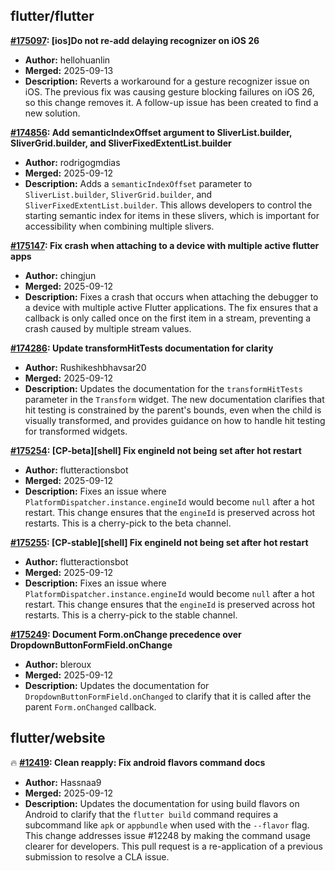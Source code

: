 ## flutter/flutter

**[#175097](https://github.com/flutter/flutter/pull/175097): [ios]Do not re-add delaying recognizer on iOS 26**
  - **Author:** hellohuanlin
  - **Merged:** 2025-09-13
  - **Description:** Reverts a workaround for a gesture recognizer issue on iOS. The previous fix was causing gesture blocking failures on iOS 26, so this change removes it. A follow-up issue has been created to find a new solution.

**[#174856](https://github.com/flutter/flutter/pull/174856): Add semanticIndexOffset argument to SliverList.builder, SliverGrid.builder, and SliverFixedExtentList.builder**
  - **Author:** rodrigogmdias
  - **Merged:** 2025-09-12
  - **Description:** Adds a `semanticIndexOffset` parameter to `SliverList.builder`, `SliverGrid.builder`, and `SliverFixedExtentList.builder`. This allows developers to control the starting semantic index for items in these slivers, which is important for accessibility when combining multiple slivers.

**[#175147](https://github.com/flutter/flutter/pull/175147): Fix crash when attaching to a device with multiple active flutter apps**
  - **Author:** chingjun
  - **Merged:** 2025-09-12
  - **Description:** Fixes a crash that occurs when attaching the debugger to a device with multiple active Flutter applications. The fix ensures that a callback is only called once on the first item in a stream, preventing a crash caused by multiple stream values.

**[#174286](https://github.com/flutter/flutter/pull/174286): Update transformHitTests documentation for clarity**
  - **Author:** Rushikeshbhavsar20
  - **Merged:** 2025-09-12
  - **Description:** Updates the documentation for the `transformHitTests` parameter in the `Transform` widget. The new documentation clarifies that hit testing is constrained by the parent's bounds, even when the child is visually transformed, and provides guidance on how to handle hit testing for transformed widgets.

**[#175254](https://github.com/flutter/flutter/pull/175254): [CP-beta][shell] Fix engineId not being set after hot restart**
  - **Author:** flutteractionsbot
  - **Merged:** 2025-09-12
  - **Description:** Fixes an issue where `PlatformDispatcher.instance.engineId` would become `null` after a hot restart. This change ensures that the `engineId` is preserved across hot restarts. This is a cherry-pick to the beta channel.

**[#175255](https://github.com/flutter/flutter/pull/175255): [CP-stable][shell] Fix engineId not being set after hot restart**
  - **Author:** flutteractionsbot
  - **Merged:** 2025-09-12
  - **Description:** Fixes an issue where `PlatformDispatcher.instance.engineId` would become `null` after a hot restart. This change ensures that the `engineId` is preserved across hot restarts. This is a cherry-pick to the stable channel.

**[#175249](https://github.com/flutter/flutter/pull/175249): Document Form.onChange precedence over DropdownButtonFormField.onChange**
  - **Author:** bleroux
  - **Merged:** 2025-09-12
  - **Description:** Updates the documentation for `DropdownButtonFormField.onChanged` to clarify that it is called after the parent `Form.onChanged` callback.


## flutter/website

🔥 **[#12419](https://github.com/flutter/website/pull/12419): Clean reapply: Fix android flavors command docs**
  - **Author:** Hassnaa9
  - **Merged:** 2025-09-12
  - **Description:** Updates the documentation for using build flavors on Android to clarify that the `flutter build` command requires a subcommand like `apk` or `appbundle` when used with the `--flavor` flag. This change addresses issue #12248 by making the command usage clearer for developers. This pull request is a re-application of a previous submission to resolve a CLA issue.


